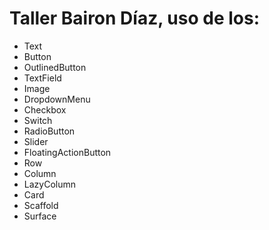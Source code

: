 

# Taller Bairon Díaz, uso de los:


*   Text
*   Button
*   OutlinedButton
*   TextField
*   Image
*   DropdownMenu
*   Checkbox
*   Switch
*   RadioButton
*   Slider
*   FloatingActionButton
*   Row
*   Column
*   LazyColumn
*   Card
*   Scaffold
*   Surface
